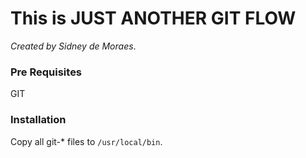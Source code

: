 # This is **JUST ANOTHER GIT FLOW**
_Created by Sidney de Moraes_.

### Pre Requisites
GIT

### Installation
Copy all git-* files to `/usr/local/bin`.
